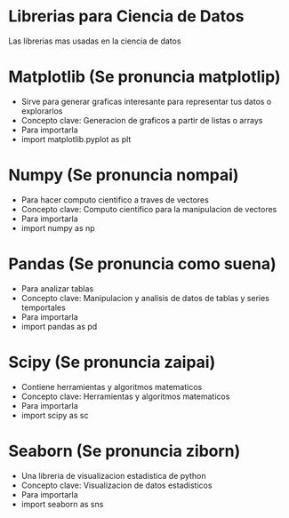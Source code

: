 # Librerias para Ciencia de Datos

Las librerias mas usadas en la ciencia de datos 

# Matplotlib (Se pronuncia matplotlip)
* Sirve para generar graficas interesante para representar tus datos o explorarlos
* Concepto clave: Generacion de graficos a partir de listas o arrays
* Para importarla 
* import matplotlib.pyplot as plt
  

# Numpy (Se pronuncia nompai)
* Para hacer computo cientifico a traves de vectores
* Concepto clave: Computo cientifico para la manipulacion de vectores
* Para importarla
* import numpy as np

# Pandas (Se pronuncia como suena)
* Para analizar tablas
* Concepto clave: Manipulacion y analisis de datos de tablas y series temportales
* Para importarla
* import pandas as pd

# Scipy (Se pronuncia zaipai)
* Contiene herramientas y algoritmos matematicos
* Concepto clave: Herramientas y algoritmos matematicos
* Para importarla
* import scipy as sc

# Seaborn (Se pronuncia ziborn)
* Una libreria de visualizacion estadistica de python
* Concepto clave: Visualizacion de datos estadisticos
* Para importarla 
* import seaborn as sns